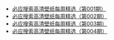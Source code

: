 - [必应搜索高清壁纸每周精选（第001期）]({{site.url}}/post/001.html)
- [必应搜索高清壁纸每周精选（第002期）]({{site.url}}/post/002.html)
- [必应搜索高清壁纸每周精选（第003期）]({{site.url}}/post/003.html)
- [必应搜索高清壁纸每周精选（第004期）]({{site.url}}/post/004.html)
